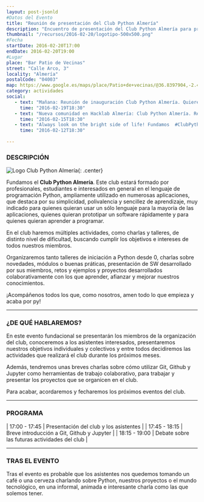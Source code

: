 ```yaml
---
layout: post-jsonld
#Datos del Evento
title: "Reunión de presentación del Club Python Almería"
description: "Encuentro de presentación del Club Python Almería para presentar nuestros objetivos y conocer a nuestros miembros y sus intereses"
thumbnail: "/recursos/2016-02-20/logotipo-500x500.png"
#Fecha
startDate: 2016-02-20T17:00
endDate: 2016-02-20T19:00
#Lugar
place: "Bar Patio de Vecinas"
street: "Calle Arco, 3"
locality: "Almería"
postalCode: "04003"
map: https://www.google.es/maps/place/Patio+de+vecinas/@36.8397904,-2.4682223,17z/data=!3m1!4b1!4m2!3m1!1s0xd707606d91100d3:0xa93664184fa2326a
category: actividades
social:
   - text: "Mañana: Reunión de inauguración Club Python Almería. Quieres aprender o mejorar #Python? Share the #pylove"
     time: "2016-02-19T18:30"
   - text: "Nueva comunidad en Hacklab Almería: Club Python Almería. Reunión de inauguración! Ven y participa!"
     time: "2016-02-15T18:30"
   - text: "Always look on the bright side of life! Fundamos  #ClubPythonAlm Ven y aprende o mejora, pythonista"
     time: "2016-02-12T18:30"	 
 
---
```


### DESCRIPCIÓN

![Logo Club Python Almería]({{site.url}}/recursos/2016-02-20/logotipo-500x500.png "Logo Club Python Almería"){: .center}

Fundamos el **Club Python Almería**. Este club estará formado por profesionales, estudiantes e interesados en general en el lenguaje de programación Python, ampliamente utilizado en numerosas aplicaciones, que destaca por su simplicidad, polivalencia y sencillez de aprendizaje, muy indicado para quienes quieran usar un sólo lenguaje para la mayoría de las aplicaciones, quienes quieran prototipar un software rápidamente y para quienes quieran aprender a programar.

En el club haremos múltiples actividades, como charlas y talleres, de distinto nivel de dificultad, buscando cumplir los objetivos e intereses de todos nuestros miembros.

Organizaremos tanto talleres de iniciación a Python desde 0, charlas sobre novedades, módulos o buenas práticas, presentación de SW desarrollado por sus miembros, retos y ejemplos y proyectos desarrollados colaborativamente con los que aprender, afianzar y mejorar nuestros conocimientos.

¡Acompáñenos todos los que, como nosotros, amen todo lo que empieza y acaba por py!

---

### ¿DE QUÉ HABLAREMOS?

En este evento fundacional se presentarán los miembros de la organización del club, conoceremos a los asistentes interesados, presentaremos nuestros objetivos individuales y colectivos y entre todos decidiremos las actividades que realizará el club durante los próximos meses.

Además, tendremos unas breves charlas sobre cómo utilizar Git, Github y Jupyter como herramientas de trabajo colaborativo, para trabajar y presentar los proyectos que se organicen en el club.

Para acabar, acordaremos y fecharemos los próximos eventos del club.

---

### PROGRAMA

| 17:00 - 17:45 | Presentación del club y los asistentes |
| 17:45 - 18:15 | Breve introducción a Git, Github y Jupyter |
| 18:15 - 19:00 | Debate sobre las futuras actividades del club |

---

### TRAS EL EVENTO

Tras el evento es probable que los asistentes nos quedemos tomando un café o una cerveza charlando sobre Python, nuestros proyectos o el mundo tecnológico, en una informal, animada e interesante charla como las que solemos tener.